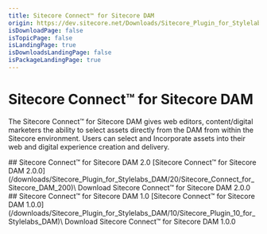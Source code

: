 ```yaml
---
title: Sitecore Connect™ for Sitecore DAM
origin: https://dev.sitecore.net/Downloads/Sitecore_Plugin_for_Stylelabs_DAM.aspx
isDownloadPage: false
isTopicPage: false
isLandingPage: true
isDownloadsLandingPage: false
isPackageLandingPage: true
---
```


# Sitecore Connect™ for Sitecore DAM

The Sitecore Connect™ for Sitecore DAM gives web editors, content/digital marketers the ability to select assets directly from the DAM from within the Sitecore environment. Users can select and Incorporate assets into their web and digital experience creation and delivery.

<Card variant='outlineRaised' px={0} mb={8}>
<CardHeader>
## Sitecore Connect™ for Sitecore DAM 2.0
</CardHeader>
<CardBody>
[Sitecore Connect™ for Sitecore DAM 2.0.0](/downloads/Sitecore_Plugin_for_Stylelabs_DAM/20/Sitecore_Connect_for_Sitecore_DAM_200)\
Download Sitecore Connect™ for Sitecore DAM 2.0.0


</CardBody>          
</Card>
<Card variant='outlineRaised' px={0} mb={8}>
<CardHeader>
## Sitecore Connect™ for Sitecore DAM 1.0
</CardHeader>
<CardBody>
[Sitecore Connect™ for Sitecore DAM 1.0.0](/downloads/Sitecore_Plugin_for_Stylelabs_DAM/10/Sitecore_Plugin_10_for_Stylelabs_DAM)\
Download Sitecore Connect™ for Sitecore DAM 1.0.0


</CardBody>          
</Card>
